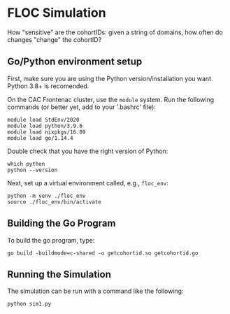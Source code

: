 # FLOC Simulation

How "sensitive" are the cohortIDs: given a string of domains, how often do changes "change" the cohortID?


## Go/Python environment setup

First, make sure you are using the Python version/installation you want. Python 3.8+ is recomended. 

On the CAC Frontenac cluster, use the `module` system. Run the following commands (or better yet, add to your '.bashrc' file):

```
module load StdEnv/2020
module load python/3.9.6
module load nixpkgs/16.09
module load go/1.14.4
```

Double check that you have the right version of Python:

```
which python
python --version
```

Next, set up a virtual environment called, e.g., `floc_env`:

```
python -m venv ./floc_env
source ./floc_env/bin/activate
```

## Building the Go Program

To build the go program, type:

```
go build -buildmode=c-shared -o getcohortid.so getcohortid.go
```

## Running the Simulation

The simulation can be run with a command like the following:

```
python sim1.py
```

